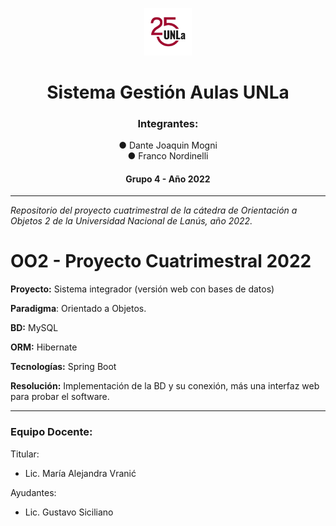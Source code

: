 <p align="center">
  <img src="./src/main/resources/static/img/unla25.jpg" alt="UNLa 25" width="15%">
</p>
<h1 align="center" font-size="3em">Sistema Gestión Aulas UNLa</h1>
  <h3 align="center">Integrantes:</h3>
<p align="center">
● Dante Joaquin Mogni
<br>
● Franco Nordinelli
<p>
 <h4 align="center">Grupo 4 - Año 2022</h4>
 
---
   
_Repositorio del proyecto cuatrimestral de la cátedra de Orientación a Objetos 2 de la Universidad Nacional de Lanús, año 2022._
# OO2 - Proyecto Cuatrimestral 2022
**Proyecto:** Sistema integrador (versión web con bases de
datos)

**Paradigma**: Orientado a Objetos.

**BD:** MySQL

**ORM:** Hibernate

**Tecnologías:** Spring Boot

**Resolución:** Implementación de la BD y su conexión,
más una interfaz web para probar el software.

---
### Equipo Docente:

Titular: 
- Lic. María Alejandra Vranić

Ayudantes: 
- Lic. Gustavo Siciliano
